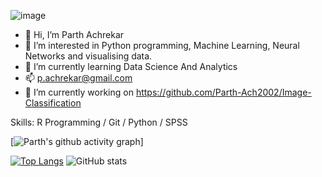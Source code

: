 ![image](https://github.com/Parth-Ach2002/Parth-Ach2002/assets/141126437/5e9e2c7a-6f0a-4334-93c4-1b695ff8265e)

- 👋 Hi, I’m Parth Achrekar
- 👀 I’m interested in Python programming, Machine Learning, Neural Networks and visualising data.
- 🌱 I’m currently learning Data Science And Analytics
- 📫 p.achrekar@gmail.com 
- 🔭 I’m currently working on https://github.com/Parth-Ach2002/Image-Classification 

Skills: R Programming / Git / Python / SPSS

[![Parth's github activity graph](https://github-readme-activity-graph.vercel.app/graph?username=Parth-Ach2002&theme=high-contrast)]

[![Top Langs](https://github-readme-stats.vercel.app/api/top-langs/?username=Parth-Ach2002)](https://github.com/anuraghazra/github-readme-stats) ![GitHub stats](https://github-readme-stats.vercel.app/api?username=Parth-Ach2002&show_icons=true)  

<!---
Parth-Ach2002/Parth-Ach2002 is a ✨ special ✨ repository because its `README.md` (this file) appears on your GitHub profile.
You can click the Preview link to take a look at your changes.
--->
